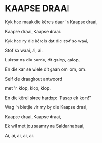 # KAAPSE DRAAI

Kyk hoe maak die kêrels daar 'n Kaapse draai,

Kaapse draai, Kaapse draai.

Kyk hoe ry die kêrels dat die stof so waai,

Stof so waai, ai, ai.

Luister na die perde, dit galop, galop,

En die kar se wiele dit gaan om, om, om.

Self die draaghout antwoord

met 'n klop, klop, klop.

En die kêrel skree hardop: 'Pasop ek kom!"

Wag 'n bietjie vir my by die Kaapse draai,

Kaapse draai, Kaapse draai,

Ek wil met jou saamry na Saldanhabaai,

Ai, ai, ai, ai, ai.

